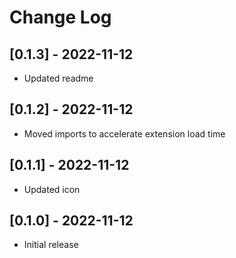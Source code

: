 # Change Log

## [0.1.3] - 2022-11-12

- Updated readme

## [0.1.2] - 2022-11-12

- Moved imports to accelerate extension load time

## [0.1.1] - 2022-11-12

- Updated icon

## [0.1.0] - 2022-11-12

- Initial release
